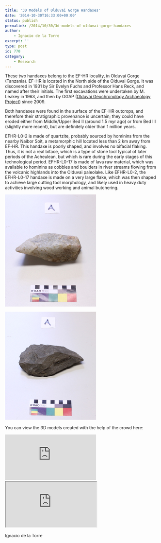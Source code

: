 ```yaml
---
title: '3D Models of Olduvai Gorge Handaxes'
date: '2014-10-30T16:33:00+00:00'
status: publish
permalink: /2014/10/30/3d-models-of-olduvai-gorge-handaxes
author: 
    - Ignacio de la Torre
excerpt: ''
type: post
id: 770
category:
    - Research
---
```

These two handaxes belong to the EF-HR locality, in Olduvai Gorge (Tanzania). EF-HR is located in the North side of the Olduvai Gorge. It was discovered in 1931 by Sir Evelyn Fuchs and Professor Hans Reck, and named after their initials. The first excavations were undertaken by M. Leakey in 1963, and then by OGAP ([Olduvai Geochronology Archaeology Project](http://www.olduvai-gorge.org)) since 2009. 

Both handaxes were found in the surface of the EF-HR outcrops, and therefore their stratigraphic provenance is uncertain; they could have eroded either from Middle/Upper Bed II (around 1.5 myr ago) or from Bed III (slightly more recent), but are definitely older than 1 million years.

EFHR-L0-2 is made of quartzite, probably sourced by hominins from the nearby Naibor Soit, a metamorphic hill located less than 2 km away from EF-HR. This handaxe is poorly shaped, and involves no bifacial flaking. Thus, it is not a real biface, which is a type of stone tool typical of later periods of the Acheulean, but which is rare during the early stages of this technological period. EFHR-L0-17 is made of lava raw material, which was available to hominins as cobbles and boulders in river streams flowing from the volcanic highlands into the Olduvai paleolake. Like EFHR-L0-2, the EFHR-L0-17 handaxe is made on a very large flake, which was then shaped to achieve large cutting tool morphology, and likely used in heavy duty activities involving wood working and animal butchering.

![Handaxe EFHR-LO-2](../../../../uploads/2014/10/EFHR-LO-2.jpg)

![Handaxe EFHR-LO-17](../../../../uploads/2014/10/EFHR-LO-17.jpg)

You can view the 3D models created with the help of the crowd here:  

<div class="ratio ratio-1x1 my-3"> <iframe title="Handaxe EFHR-LO-2" frameborder="0" allowfullscreen mozallowfullscreen="true" webkitallowfullscreen="true" allow="autoplay; fullscreen; xr-spatial-tracking" xr-spatial-tracking execution-while-out-of-viewport execution-while-not-rendered web-share src="https://sketchfab.com/models/6415c6c3d7c04e23b2e5ddf92a9dd6e8/embed"> </iframe> </div>

<div class="ratio ratio-1x1 my-3"> <iframe title="Handaxe EFHR-LO-17"  allowfullscreen mozallowfullscreen="true" webkitallowfullscreen="true" allow="autoplay; fullscreen; xr-spatial-tracking" xr-spatial-tracking execution-while-out-of-viewport execution-while-not-rendered web-share src="https://sketchfab.com/models/2f32b8b969b64a6e986b742f4acbf1d7/embed"> </iframe></div>


Ignacio de la Torre